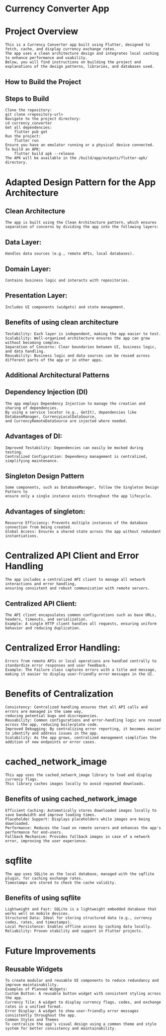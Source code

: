 # Currency Converter App

# Project Overview
    This is a Currency Converter app built using Flutter, designed to fetch, cache, and display currency exchange rates. 
    The app uses a clean architecture design and integrates local caching to enhance performance and usability. 
    Below, you will find instructions on building the project and explanations of the design patterns, libraries, and databases used.

## How to Build the Project

## Steps to Build
    Clone the repository:
    git clone <repository-url>
    Navigate to the project directory:
    cd currency_converter
    Get all dependencies:
        flutter pub get
    Run the project:
        flutter run
    Ensure you have an emulator running or a physical device connected.
    To build an APK:
        flutter build apk --release
    The APK will be available in the /build/app/outputs/flutter-apk/ directory.

# Adapted Design Pattern for the App Architecture

## Clean Architecture
    The app is built using the Clean Architecture pattern, which ensures separation of concerns by dividing the app into the following layers:

## Data Layer:
    Handles data sources (e.g., remote APIs, local databases).
## Domain Layer:
    Contains business logic and interacts with repositories.
## Presentation Layer:
    Includes UI components (widgets) and state management.

## Benefits of using clean architecture
    Testability: Each layer is independent, making the app easier to test.
    Scalability: Well-organized architecture ensures the app can grow without becoming complex.
    Separation of Concerns: Clear boundaries between UI, business logic, and data handling.
    Reusability: Business logic and data sources can be reused across different parts of the app or in other apps.

## Additional Architectural Patterns
## Dependency Injection (DI)

    The app employs Dependency Injection to manage the creation and sharing of dependencies. 
    By using a service locator (e.g., GetIt), dependencies like DatabaseManager, CurrencyLocalDataSource, 
    and CurrencyRemoteDataSource are injected where needed.

## Advantages of DI:
    Improved Testability: Dependencies can easily be mocked during testing.
    Centralized Configuration: Dependency management is centralized, simplifying maintenance.

## Singleton Design Pattern
    Some components, such as DatabaseManager, follow the Singleton Design Pattern to 
    ensure only a single instance exists throughout the app lifecycle.

## Advantages of singleton:
    Resource Efficiency: Prevents multiple instances of the database connection from being created.
    Global Access: Ensures a shared state across the app without redundant instantiations.

# Centralized API Client and Error Handling
    The app includes a centralized API client to manage all network interactions and error handling, 
    ensuring consistent and robust communication with remote servers.

## Centralized API Client:
    The API client encapsulates common configurations such as base URLs, headers, timeouts, and serialization.
    Example: A single HTTP client handles all requests, ensuring uniform behavior and reducing duplication.
# Centralized Error Handling:
    Errors from remote APIs or local operations are handled centrally to standardize error responses and user feedback.
    Example: The Failure class captures errors with a title and message, making it easier to display user-friendly error messages in the UI.

# Benefits of Centralization 
    Consistency: Centralized handling ensures that all API calls and errors are managed in the same way, 
    reducing potential bugs and discrepancies.
    Reusability: Common configurations and error-handling logic are reused across the app, reducing boilerplate code.
    Improved Debugging: By centralizing error reporting, it becomes easier to identify and address issues in the app.
    Scalability: As the app grows, centralized management simplifies the addition of new endpoints or error cases.

# cached_network_image

    This app uses the cached_network_image library to load and display currency flags. 
    This library caches images locally to avoid repeated downloads.

## Benefits of using cached_network_image
    Efficient Caching: Automatically stores downloaded images locally to save bandwidth and improve loading times.
    Placeholder Support: Displays placeholders while images are being downloaded.
    Performance: Reduces the load on remote servers and enhances the app's performance for end-users.
    Fallback Mechanism: Provides fallback images in case of a network error, improving the user experience.

# sqflite

    The app uses SQLite as the local database, managed with the sqflite plugin, for caching exchange rates. 
    Timestamps are stored to check the cache validity.

## Benefits of using sqflite
    Lightweight and Fast: SQLite is a lightweight embedded database that works well on mobile devices.
    Structured Data: Ideal for storing structured data (e.g., currency codes, rates, and timestamps).
    Local Persistence: Enables offline access by caching data locally.
    Reliability: Proven stability and support in Flutter projects.


# Future Improvements
## Reusable Widgets
    To create modular and reusable UI components to reduce redundancy and improve maintainability.
    Examples of Planned Widgets:
    Custom Button: A reusable button widget with consistent styling across the app.
    Currency Tile: A widget to display currency flags, codes, and exchange rates in a unified format.
    Error Display: A widget to show user-friendly error messages consistently throughout the app.
    Common Styles and Themes
    To centralize the app’s visual design using a common theme and style system for better consistency and maintainability.
